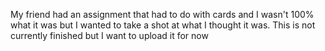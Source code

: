 My friend had an assignment that had to do with cards and I wasn't 100% what it was but I wanted to take a shot at what I thought it was. This is not currently finished but I want to upload it for now
